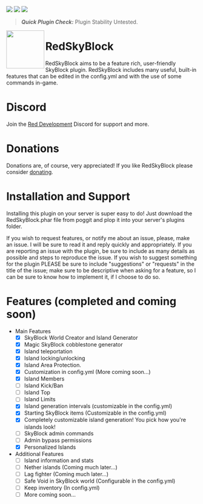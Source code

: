 [![](https://poggit.pmmp.io/shield.state/RedSkyBlock)](https://poggit.pmmp.io/p/RedSkyBlock)
[![](https://poggit.pmmp.io/shield.api/RedSkyBlock)](https://poggit.pmmp.io/p/RedSkyBlock)
[![](https://poggit.pmmp.io/shield.dl.total/RedSkyBlock)](https://poggit.pmmp.io/p/RedSkyBlock)

> __*Quick Plugin Check:*__ Plugin Stability Untested.

<img src="https://github.com/RedCraftGH/RedSkyBlock/blob/master/icon.png" width="100" height="100" align="left"></img>

# RedSkyBlock
RedSkyBlock aims to be a feature rich, user-friendly SkyBlock plugin. RedSkyBlock includes many useful, built-in features that can be edited in the config.yml and with the use of some commands in-game.

# Discord
Join the [Red Development](https://discord.gg/8s2sbvr) Discord for support and more.

# Donations
Donations are, of course, very appreciated! If you like RedSkyBlock please consider [donating](https://www.paypal.me/acidraincr).

# Installation and Support
Installing this plugin on your server is super easy to do! Just download the RedSkyBlock.phar file from poggit and plop it into your server's plugins folder.

If you wish to request features, or notify me about an issue, please, make an issue. I will be sure to read it and reply quickly and appropriately. If you are reporting an issue with the plugin, be sure to include as many details as possible and steps to reproduce the issue. If you wish to suggest something for the plugin PLEASE be sure to include "suggestions" or "requests" in the title of the issue; make sure to be descriptive when asking for a feature, so I can be sure to know how to implement it, if I choose to do so.

# Features (completed and coming soon)
- Main Features
  - [x] SkyBlock World Creator and Island Generator
  - [x] Magic SkyBlock cobblestone generator
  - [x] Island teleportation
  - [x] Island locking/unlocking
  - [x] Island Area Protection.
  - [x] Customization in config.yml (More coming soon...)
  - [x] Island Members
  - [ ] Island Kick/Ban
  - [ ] Island Top
  - [ ] Island Limits
  - [x] Island generation intervals (customizable in the config.yml)
  - [x] Starting SkyBlock items (Customizable in the config.yml)
  - [x] Completely customizable island generation! You pick how you're islands look!
  - [ ] SkyBlock admin commands
  - [ ] Admin bypass permissions
  - [x] Personalized Islands
- Additional Features
  - [ ] Island information and stats
  - [ ] Nether islands (Coming much later...)
  - [ ] Lag fighter (Coming much later...)
  - [ ] Safe Void in SkyBlock world (Configurable in the config.yml)
  - [ ] Keep inventory (In config.yml)
  - [ ] More coming soon...
